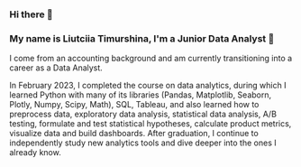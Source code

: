 ### Hi there 👋

<!--
**timurshinalu/timurshinalu** is a ✨ _special_ ✨ repository because its `README.md` (this file) appears on your GitHub profile.

Here are some ideas to get you started:

- 🔭 I’m currently working on ...
- 🌱 I’m currently learning ...
- 👯 I’m looking to collaborate on ...
- 🤔 I’m looking for help with ...
- 💬 Ask me about ...
- 📫 How to reach me: ...
- 😄 Pronouns: ...
- ⚡ Fun fact: ...
-->

### My name is Liutciia Timurshina, I'm a Junior Data Analyst 🌱

I come from an accounting background and am currently transitioning into a career as a Data Analyst.

In February 2023, I completed the course on data analytics, during which I learned Python with many of its libraries (Pandas, Matplotlib, Seaborn, Plotly, Numpy, Scipy, Math), SQL, Tableau, and also learned how to preprocess data, exploratory data analysis, statistical data analysis, A/B testing, formulate and test statistical hypotheses, calculate product metrics, visualize data and build dashboards. After graduation, I continue to independently study new analytics tools and dive deeper into the ones I already know.

